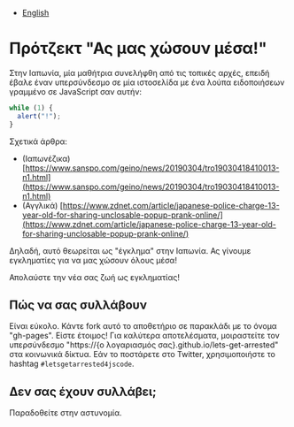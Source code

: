 - [English](README.md)

# Πρότζεκτ "Ας μας χώσουν μέσα!"

Στην Ιαπωνία, μία μαθήτρια συνελήφθη από τις τοπικές αρχές, επειδή έβαλε έναν υπερσύνδεσμο σε μία ιστοσελίδα με ένα λούπα ειδοποιήσεων γραμμένο σε JavaScript σαν αυτήν:

```js
while (1) {
  alert("!");
}
```

Σχετικά άρθρα:

- (Ιαπωνέζικα) [https://www.sanspo.com/geino/news/20190304/tro19030418410013-n1.html](https://www.sanspo.com/geino/news/20190304/tro19030418410013-n1.html)
- (Αγγλικά) [https://www.zdnet.com/article/japanese-police-charge-13-year-old-for-sharing-unclosable-popup-prank-online/](https://www.zdnet.com/article/japanese-police-charge-13-year-old-for-sharing-unclosable-popup-prank-online/)

Δηλαδή, αυτό θεωρείται ως "έγκλημα" στην Ιαπωνία. Ας γίνουμε εγκληματίες για να μας χώσουν όλους μέσα!

Απολαύστε την νέα σας ζωή ως εγκληματίας!

## Πώς να σας συλλάβουν

Είναι εύκολο. Κάντε fork αυτό το αποθετήριο σε παρακλάδι με το όνομα "gh-pages". Είστε έτοιμος! Για καλύτερα αποτελέσματα, μοιραστείτε τον υπερσύνδεσμο "https://{o λογαριασμός σας}.github.io/lets-get-arrested" στα κοινωνικά δίκτυα. Εάν το ποστάρετε στο Twitter, χρησιμοποιήστε το hashtag `#letsgetarrested4jscode`.

## Δεν σας έχουν συλλάβει;

Παραδοθείτε στην αστυνομία.
